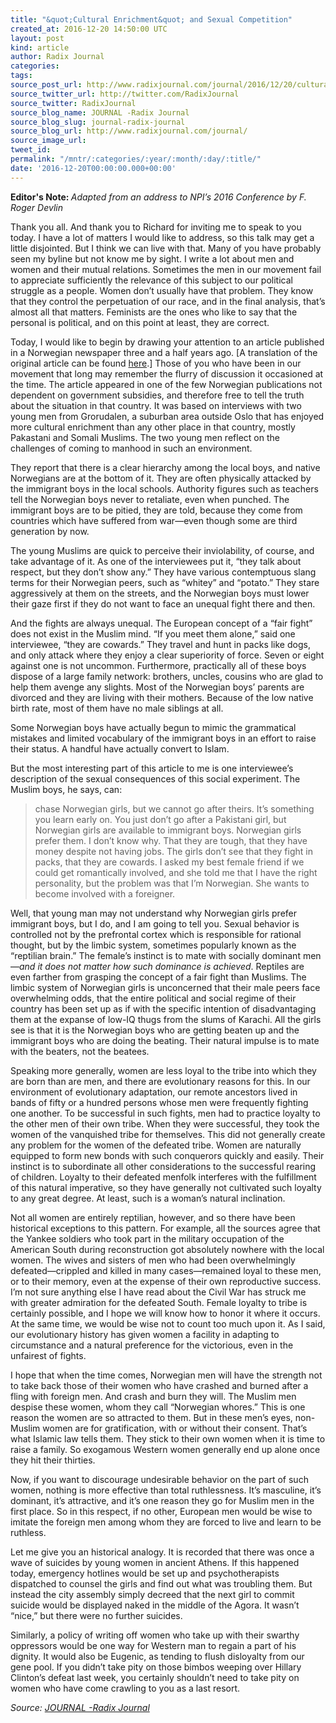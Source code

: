 ```yaml
---
title: "&quot;Cultural Enrichment&quot; and Sexual Competition"
created_at: 2016-12-20 14:50:00 UTC
layout: post
kind: article
author: Radix Journal
categories: 
tags: 
source_post_url: http://www.radixjournal.com/journal/2016/12/20/cultural-enrichment-and-sexual-competition
source_twitter_url: http://twitter.com/RadixJournal
source_twitter: RadixJournal
source_blog_name: JOURNAL -Radix Journal
source_blog_slug: journal-radix-journal
source_blog_url: http://www.radixjournal.com/journal/
source_image_url: 
tweet_id: 
permalink: "/mntr/:categories/:year/:month/:day/:title/"
date: '2016-12-20T00:00:00.000+00:00'
---
```

<p><strong>Editor's Note:&nbsp;</strong><em><span>Adapted from an address to NPI’s 2016 Conference by F. Roger Devlin</span></em></p><p>Thank you all. And thank you to Richard for inviting me to speak to you today. I have a lot of matters I would like to address, so this talk may get a little disjointed. But I think we can live with that. Many of you have probably seen my byline but not know me by sight. I write a lot about men and women and their mutual relations. Sometimes the men in our movement fail to appreciate sufficiently the relevance of this subject to our political struggle as a people. Women don’t usually have that problem. They know that they control the perpetuation of our race, and in the final analysis, that’s almost all that matters. Feminists are the ones who like to say that the personal is political, and on this point at least, they are correct. </p>
<p>Today, I would like to begin by drawing your attention to an article published in a Norwegian newspaper three and a half years ago. [A translation of the original article can be found <a href="http://gatesofvienna.net/2013/05/everything-you-have-learned-in-school-is-wrong/">here</a>.] Those of you who have been in our movement that long may remember the flurry of discussion it occasioned at the time. The article appeared in one of the few Norwegian publications not dependent on government subsidies, and therefore free to tell the truth about the situation in that country. It was based on interviews with two young men from Grorudalen, a suburban area outside Oslo that has enjoyed more cultural enrichment than any other place in that country, mostly Pakastani and Somali Muslims. The two young men reflect on the challenges of coming to manhood in such an environment.</p>
<p>They report that there is a clear hierarchy among the local boys, and native Norwegians are at the bottom of it. They are often physically attacked by the immigrant boys in the local schools. Authority figures such as teachers tell the Norwegian boys never to retaliate, even when punched. The immigrant boys are to be pitied, they are told, because they come from countries which have suffered from war—even though some are third generation by now. </p>
<p>The young Muslims are quick to perceive their inviolability, of course, and take advantage of it. As one of the interviewees put it, “they talk about respect, but they don’t show any.” They have various contemptuous slang terms for their Norwegian peers, such as “whitey” and “potato.” They stare aggressively at them on the streets, and the Norwegian boys must lower their gaze first if they do not want to face an unequal fight there and then. </p>
<p>And the fights are always unequal. The European concept of a “fair fight” does not exist in the Muslim mind. “If you meet them alone,” said one interviewee, “they are cowards.” They travel and hunt in packs like dogs, and only attack where they enjoy a clear superiority of force. Seven or eight against one is not uncommon. Furthermore, practically all of these boys dispose of a large family network: brothers, uncles, cousins who are glad to help them avenge any slights. Most of the Norwegian boys’ parents are divorced and they are living with their mothers. Because of the low native birth rate, most of them have no male siblings at all.</p>
<p>Some Norwegian boys have actually begun to mimic the grammatical mistakes and limited vocabulary of the immigrant boys in an effort to raise their status. A handful have actually convert to Islam.</p>
<p>But the most interesting part of this article to me is one interviewee’s description of the sexual consequences of this social experiment. The Muslim boys, he says, can:</p>
<blockquote>
<p>chase Norwegian girls, but we cannot go after theirs. It’s something you learn early on. You just don’t go after a Pakistani girl, but Norwegian girls are available to immigrant boys. Norwegian girls prefer them. I don’t know why. That they are tough, that they have money despite not having jobs. The girls don’t see that they fight in packs, that they are cowards. I asked my best female friend if we could get romantically involved, and she told me that I have the right personality, but the problem was that I’m Norwegian. She wants to become involved with a foreigner.</p>
</blockquote>
<p>Well, that young man may not understand why Norwegian girls prefer immigrant boys, but I do, and I am going to tell you. Sexual behavior is controlled not by the prefrontal cortex which is responsible for rational thought, but by the limbic system, sometimes popularly known as the “reptilian brain.” The female’s instinct is to mate with socially dominant men—<em>and it does not matter how such dominance is achieved</em>. Reptiles are even farther from grasping the concept of a fair fight than Muslims. The limbic system of Norwegian girls is unconcerned that their male peers face overwhelming odds, that the entire political and social regime of their country has been set up as if with the specific intention of disadvantaging them at the expanse of low-IQ thugs from the slums of Karachi. All the girls see is that it is the Norwegian boys who are getting beaten up and the immigrant boys who are doing the beating. Their natural impulse is to mate with the beaters, not the beatees.</p>
<p>Speaking more generally, women are less loyal to the tribe into which they are born than are men, and there are evolutionary reasons for this. In our environment of evolutionary adaptation, our remote ancestors lived in bands of fifty or a hundred persons whose men were frequently fighting one another. To be successful in such fights, men had to practice loyalty to the other men of their own tribe. When they were successful, they took the women of the vanquished tribe for themselves. This did not generally create any problem for the women of the defeated tribe. Women are naturally equipped to form new bonds with such conquerors quickly and easily. Their instinct is to subordinate all other considerations to the successful rearing of children. Loyalty to their defeated menfolk interferes with the fulfillment of this natural imperative, so they have generally not cultivated such loyalty to any great degree. At least, such is a woman’s natural inclination.</p>
<p>Not all women are entirely reptilian, however, and so there have been historical exceptions to this pattern. For example, all the sources agree that the Yankee soldiers who took part in the military occupation of the American South during reconstruction got absolutely nowhere with the local women. The wives and sisters of men who had been overwhelmingly defeated—crippled and killed in many cases—remained loyal to these men, or to their memory, even at the expense of their own reproductive success. I’m not sure anything else I have read about the Civil War has struck me with greater admiration for the defeated South. Female loyalty to tribe is certainly possible, and I hope we will know how to honor it where it occurs. At the same time, we would be wise not to count too much upon it. As I said, our evolutionary history has given women a facility in adapting to circumstance and a natural preference for the victorious, even in the unfairest of fights.</p>
<p>I hope that when the time comes, Norwegian men will have the strength not to take back those of their women who have crashed and burned after a fling with foreign men. And crash and burn they will. The Muslim men despise these women, whom they call “Norwegian whores.” This is one reason the women are so attracted to them. But in these men’s eyes, non-Muslim women are for gratification, with or without their consent. That’s what Islamic law tells them. They stick to their own women when it is time to raise a family. So exogamous Western women generally end up alone once they hit their thirties.</p>
<p>Now, if you want to discourage undesirable behavior on the part of such women, nothing is more effective than total ruthlessness. It’s masculine, it’s dominant, it’s attractive, and it’s one reason they go for Muslim men in the first place. So in this respect, if no other, European men would be wise to imitate the foreign men among whom they are forced to live and learn to be ruthless. </p>
<p>Let me give you an historical analogy. It is recorded that there was once a wave of suicides by young women in ancient Athens. If this happened today, emergency hotlines would be set up and psychotherapists dispatched to counsel the girls and find out what was troubling them. But instead the city assembly simply decreed that the next girl to commit suicide would be displayed naked in the middle of the Agora. It wasn’t “nice,” but there were no further suicides.</p>
<p>Similarly, a policy of writing off women who take up with their swarthy oppressors would be one way for Western man to regain a part of his dignity. It would also be Eugenic, as tending to flush disloyalty from our gene pool. If you didn’t take pity on those bimbos weeping over Hillary Clinton’s defeat last week, you certainly shouldn’t need to take pity on women who have come crawling to you as a last resort.</p><div class="">
    <i>Source: <a href="http://www.radixjournal.com/journal/">JOURNAL -Radix Journal</a></i>
</div>

